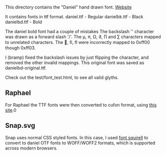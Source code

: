 This directory contains the "Daniel" hand drawn font.
[Website](http://goodreasonblog.blogspot.com/p/fontery.html)

It contains fonts in ttf format. 
	daniel.ttf   - Regular
	danielbk.ttf - Black
	danielbd.ttf - Bold

The daniel bold font had a couple of mistakes
	The backslash '\' character was drawn as a forward slash '/'.
	The µ, π, Ω, ∂, ∏ and ∑ characters mapped to unrelated characters.
	The , ﬁ, ﬂ were incorrectly mapped to 0xff00 though 0xff03.

I (bramp) fixed the backslash issues by just flipping the character, and removed the other invalid mappings. This original font was saved as danielbd-original.ttf.

Check out the test/font_test.html, to see all valid glyths.

## Raphael
For Raphael the TTF fonts were then converted to cufon format, using [this site](http://cufon.shoqolate.com/generate/).0 
## Snap.svg
Snap uses normal CSS styled fonts. In this case, I used [font squirell](http://www.fontsquirrel.com/tools/webfont-generator) to convert to daniel OTF fonts to WOFF/WOFF2 formats, which is supported across modern browsers.

